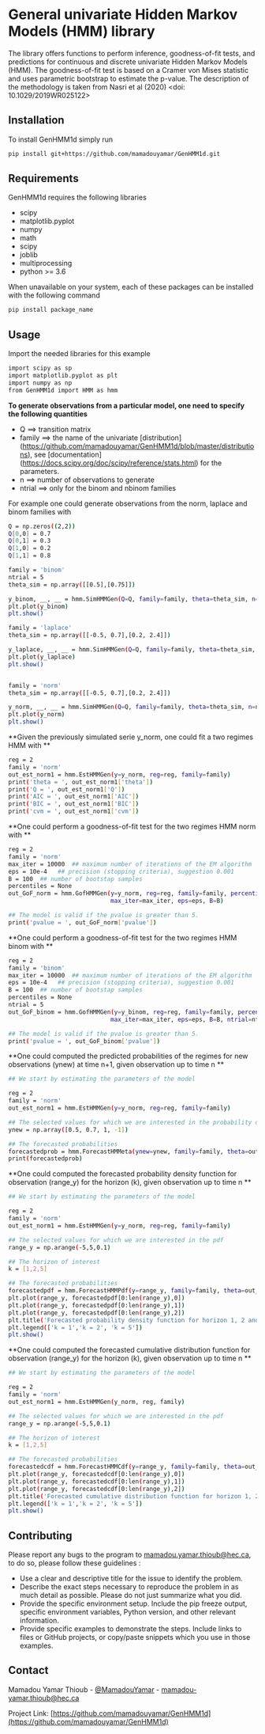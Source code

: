 # General univariate Hidden Markov Models (HMM) library

The library offers functions to perform inference, goodness-of-fit tests, and predictions for continuous and discrete univariate Hidden Markov Models (HMM). The goodness-of-fit test is based on a Cramer von Mises statistic and uses parametric bootstrap to estimate the p-value. The description of the methodology is taken from Nasri et al (2020) <doi: 10.1029/2019WR025122>


## Installation

To install GenHMM1d simply run 
```sh
pip install git+https://github.com/mamadouyamar/GenHMM1d.git
```


## Requirements
GenHMM1d requires the following libraries 
* scipy 
* matplotlib.pyplot 
* numpy
* math
* scipy 
* joblib
* multiprocessing
* python >= 3.6
 
 When unavailable on your system, each of these packages can be installed with the following command

```sh
pip install package_name
```

## Usage

Import the needed libraries for this example 

```sh
import scipy as sp
import matplotlib.pyplot as plt
import numpy as np
from GenHMM1d import HMM as hmm 
```

**To generate observations from a particular model, one need to specify the following quantities**

* Q ==> transition matrix
* family ==> the name of the univariate [distribution] (https://github.com/mamadouyamar/GenHMM1d/blob/master/distributions), see [documentation] (https://docs.scipy.org/doc/scipy/reference/stats.html) for the parameters.
* n ==> number of observations to generate
* ntrial ==> only for the binom and nbinom families

For example one could generate observations from the norm, laplace and binom families with 

```sh
Q = np.zeros((2,2))
Q[0,0] = 0.7
Q[0,1] = 0.3
Q[1,0] = 0.2
Q[1,1] = 0.8

family = 'binom'
ntrial = 5
theta_sim = np.array([[0.5],[0.75]])

y_binom, __, __ = hmm.SimHMMGen(Q=Q, family=family, theta=theta_sim, n=n, ntrial=ntrial)
plt.plot(y_binom)
plt.show()

family = 'laplace'
theta_sim = np.array([[-0.5, 0.7],[0.2, 2.4]])

y_laplace, __, __ = hmm.SimHMMGen(Q=Q, family=family, theta=theta_sim, n=n)
plt.plot(y_laplace)
plt.show()


family = 'norm'
theta_sim = np.array([[-0.5, 0.7],[0.2, 2.4]])

y_norm, __, __ = hmm.SimHMMGen(Q=Q, family=family, theta=theta_sim, n=n)
plt.plot(y_norm)
plt.show()

```


**Given the previously simulated serie y_norm, one could fit a two regimes HMM with **

```sh
reg = 2
family = 'norm'
out_est_norm1 = hmm.EstHMMGen(y=y_norm, reg=reg, family=family)
print('theta = ', out_est_norm1['theta'])
print('Q = ', out_est_norm1['Q'])
print('AIC = ', out_est_norm1['AIC'])
print('BIC = ', out_est_norm1['BIC'])
print('cvm = ', out_est_norm1['cvm'])
```

**One could perform a goodness-of-fit test for the two regimes HMM norm with  **

```sh
reg = 2
family = 'norm'
max_iter = 10000  ## maximum number of iterations of the EM algorithm
eps = 10e-4   ## precision (stopping criteria), suggestion 0.001
B = 100  ## number of bootstap samples
percentiles = None
out_GoF_norm = hmm.GofHMMGen(y=y_norm, reg=reg, family=family, percentiles=percentiles,
                             max_iter=max_iter, eps=eps, B=B)

## The model is valid if the pvalue is greater than 5.
print('pvalue = ', out_GoF_norm['pvalue']) 
```


**One could perform a goodness-of-fit test for the two regimes HMM binom with  **

```sh
reg = 2
family = 'binom' 
max_iter = 10000  ## maximum number of iterations of the EM algorithm
eps = 10e-4   ## precision (stopping criteria), suggestion 0.001
B = 100  ## number of bootstap samples
percentiles = None
ntrial = 5
out_GoF_binom = hmm.GofHMMGen(y=y_binom, reg=reg, family=family, percentiles=percentiles,
                             max_iter=max_iter, eps=eps, B=B, ntrial=ntrial)

## The model is valid if the pvalue is greater than 5.
print('pvalue = ', out_GoF_binom['pvalue']) 
```


**One could computed the predicted probabilities of the regimes for new observations (ynew) at time n+1, given observation up to time n **

```sh
## We start by estimating the parameters of the model

reg = 2  
family = 'norm' 
out_est_norm1 = hmm.EstHMMGen(y=y_norm, reg=reg, family=family)

## The selected values for which we are interested in the probability of the regime
ynew = np.array([0.5, 0.7, 1, -1]) 

## The forecasted probabilities
forecastedprob = hmm.ForecastHMMeta(ynew=ynew, family=family, theta=out_est_norm1['theta'], Q=out_est_norm1['Q'], eta=out_est_norm1['eta_EM'][-1,0:reg])
print(forecastedprob)
```



**One could computed the forecasted probability density function for observation (range_y) for the horizon (k), given observation up to time n **

```sh
## We start by estimating the parameters of the model

reg = 2  
family = 'norm' 
out_est_norm1 = hmm.EstHMMGen(y=y_norm, reg=reg, family=family)

## The selected values for which we are interested in the pdf 
range_y = np.arange(-5,5,0.1)

## The horizon of interest
k = [1,2,5]

## The forecasted probabilities
forecastedpdf = hmm.ForecastHMMPdf(y=range_y, family=family, theta=out_est_norm1['theta'], Q=out_est_norm1['Q'], eta=out_est_norm1['eta_EM'][-1,0:reg], k=k)
plt.plot(range_y, forecastedpdf[0:len(range_y),0])
plt.plot(range_y, forecastedpdf[0:len(range_y),1])
plt.plot(range_y, forecastedpdf[0:len(range_y),2])
plt.title('Forecasted probability density function for horizon 1, 2 and 5')
plt.legend(['k = 1','k = 2', 'k = 5'])
plt.show()
```



**One could computed the forecasted cumulative distribution function for observation (range_y) for the horizon (k), given observation up to time n **

```sh
## We start by estimating the parameters of the model

reg = 2  
family = 'norm' 
out_est_norm1 = hmm.EstHMMGen(y_norm, reg, family)

## The selected values for which we are interested in the pdf 
range_y = np.arange(-5,5,0.1)

## The horizon of interest
k = [1,2,5]

## The forecasted probabilities
forecastedcdf = hmm.ForecastHMMCdf(y=range_y, family=family, theta=out_est_norm1['theta'], Q=out_est_norm1['Q'], eta=out_est_norm1['eta_EM'][-1,0:reg], k=k)
plt.plot(range_y, forecastedcdf[0:len(range_y),0])
plt.plot(range_y, forecastedcdf[0:len(range_y),1])
plt.plot(range_y, forecastedcdf[0:len(range_y),2])
plt.title('Forecasted cumulative distribution function for horizon 1, 2 and 5')
plt.legend(['k = 1','k = 2', 'k = 5'])
plt.show()
```





## Contributing

Please report any bugs to the program to mamadou.yamar.thioub@hec.ca, to do so, please follow these guidelines :
* Use a clear and descriptive title for the issue to identify the problem.
* Describe the exact steps necessary to reproduce the problem in as much detail as possible. Please do not just summarize what you did.
* Provide the specific environment setup. Include the pip freeze output, specific environment variables, Python version, and other relevant information.
* Provide specific examples to demonstrate the steps. Include links to files or GitHub projects, or copy/paste snippets which you use in those examples.



## Contact
Mamadou Yamar Thioub - [@MamadouYamar](https://twitter.com/MamadouYamar) - mamadou-yamar.thioub@hec.ca

Project Link: [https://github.com/mamadouyamar/GenHMM1d](https://github.com/mamadouyamar/GenHMM1d)



